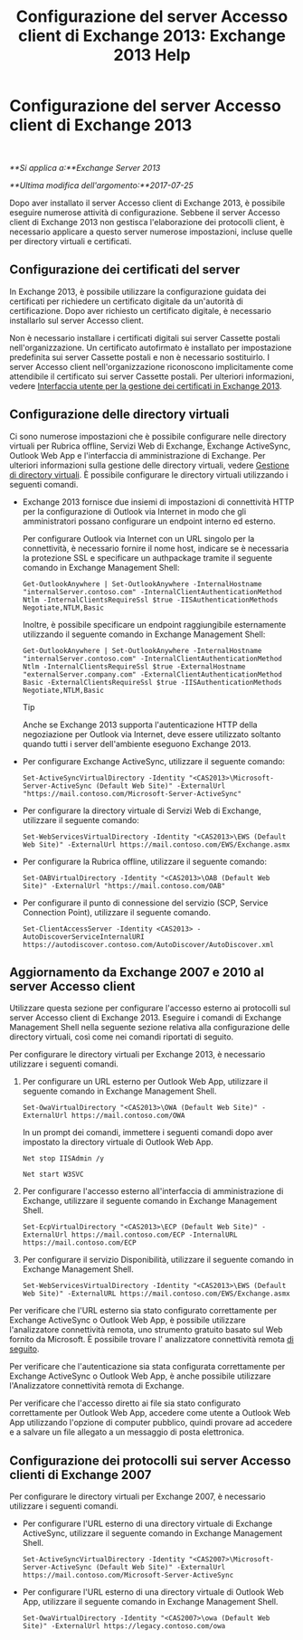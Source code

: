 ﻿---
title: 'Configurazione del server Accesso client di Exchange 2013: Exchange 2013 Help'
TOCTitle: Configurazione del server Accesso client di Exchange 2013
ms:assetid: 01432ae4-2a00-44a4-a4dd-4eb8d7e6cfae
ms:mtpsurl: https://technet.microsoft.com/it-it/library/Hh529912(v=EXCHG.150)
ms:contentKeyID: 50479901
ms.date: 05/22/2018
mtps_version: v=EXCHG.150
ms.translationtype: MT
---

# Configurazione del server Accesso client di Exchange 2013

 

_**Si applica a:**Exchange Server 2013_

_**Ultima modifica dell'argomento:**2017-07-25_

Dopo aver installato il server Accesso client di Exchange 2013, è possibile eseguire numerose attività di configurazione. Sebbene il server Accesso client di Exchange 2013 non gestisca l'elaborazione dei protocolli client, è necessario applicare a questo server numerose impostazioni, incluse quelle per directory virtuali e certificati.

## Configurazione dei certificati del server

In Exchange 2013, è possibile utilizzare la configurazione guidata dei certificati per richiedere un certificato digitale da un'autorità di certificazione. Dopo aver richiesto un certificato digitale, è necessario installarlo sul server Accesso client.

Non è necessario installare i certificati digitali sui server Cassette postali nell'organizzazione. Un certificato autofirmato è installato per impostazione predefinita sui server Cassette postali e non è necessario sostituirlo. I server Accesso client nell'organizzazione riconoscono implicitamente come attendibile il certificato sui server Cassette postali. Per ulteriori informazioni, vedere [Interfaccia utente per la gestione dei certificati in Exchange 2013](exchange-2013-certificate-management-ui-exchange-2013-help.md).

## Configurazione delle directory virtuali

Ci sono numerose impostazioni che è possibile configurare nelle directory virtuali per Rubrica offline, Servizi Web di Exchange, Exchange ActiveSync, Outlook Web App e l'interfaccia di amministrazione di Exchange. Per ulteriori informazioni sulla gestione delle directory virtuali, vedere [Gestione di directory virtuali](virtual-directory-management-exchange-2013-help.md). È possibile configurare le directory virtuali utilizzando i seguenti comandi.

  - Exchange 2013 fornisce due insiemi di impostazioni di connettività HTTP per la configurazione di Outlook via Internet in modo che gli amministratori possano configurare un endpoint interno ed esterno.
    
    Per configurare Outlook via Internet con un URL singolo per la connettività, è necessario fornire il nome host, indicare se è necessaria la protezione SSL e specificare un authpackage tramite il seguente comando in Exchange Management Shell:
    
        Get-OutlookAnywhere | Set-OutlookAnywhere -InternalHostname "internalServer.contoso.com" -InternalClientAuthenticationMethod Ntlm -InternalClientsRequireSsl $true -IISAuthenticationMethods Negotiate,NTLM,Basic
    
    Inoltre, è possibile specificare un endpoint raggiungibile esternamente utilizzando il seguente comando in Exchange Management Shell:
    
        Get-OutlookAnywhere | Set-OutlookAnywhere -InternalHostname "internalServer.contoso.com" -InternalClientAuthenticationMethod Ntlm -InternalClientsRequireSsl $true -ExternalHostname "externalServer.company.com" -ExternalClientAuthenticationMethod Basic -ExternalClientsRequireSsl $true -IISAuthenticationMethods Negotiate,NTLM,Basic
    

    > [!TIP]
    > Anche se Exchange 2013 supporta l'autenticazione HTTP della negoziazione per Outlook via Internet, deve essere utilizzato soltanto quando tutti i server dell'ambiente eseguono Exchange 2013.



  - Per configurare Exchange ActiveSync, utilizzare il seguente comando:
    
        Set-ActiveSyncVirtualDirectory -Identity "<CAS2013>\Microsoft-Server-ActiveSync (Default Web Site)" -ExternalUrl "https://mail.contoso.com/Microsoft-Server-ActiveSync"

  - Per configurare la directory virtuale di Servizi Web di Exchange, utilizzare il seguente comando:
    
        Set-WebServicesVirtualDirectory -Identity "<CAS2013>\EWS (Default Web Site)" -ExternalUrl https://mail.contoso.com/EWS/Exchange.asmx

  - Per configurare la Rubrica offline, utilizzare il seguente comando:
    
        Set-OABVirtualDirectory -Identity "<CAS2013>\OAB (Default Web Site)" -ExternalUrl "https://mail.contoso.com/OAB"

  - Per configurare il punto di connessione del servizio (SCP, Service Connection Point), utilizzare il seguente comando.
    
        Set-ClientAccessServer -Identity <CAS2013> -AutoDiscoverServiceInternalURI https://autodiscover.contoso.com/AutoDiscover/AutoDiscover.xml

## Aggiornamento da Exchange 2007 e 2010 al server Accesso client

Utilizzare questa sezione per configurare l'accesso esterno ai protocolli sul server Accesso client di Exchange 2013. Eseguire i comandi di Exchange Management Shell nella seguente sezione relativa alla configurazione delle directory virtuali, così come nei comandi riportati di seguito.

Per configurare le directory virtuali per Exchange 2013, è necessario utilizzare i seguenti comandi.

1.  Per configurare un URL esterno per Outlook Web App, utilizzare il seguente comando in Exchange Management Shell.
    
        Set-OwaVirtualDirectory "<CAS2013>\OWA (Default Web Site)" -ExternalUrl https://mail.contoso.com/OWA
    
    In un prompt dei comandi, immettere i seguenti comandi dopo aver impostato la directory virtuale di Outlook Web App.
    
        Net stop IISAdmin /y
    
        Net start W3SVC

2.  Per configurare l'accesso esterno all'interfaccia di amministrazione di Exchange, utilizzare il seguente comando in Exchange Management Shell.
    
        Set-EcpVirtualDirectory "<CAS2013>\ECP (Default Web Site)" -ExternalUrl https://mail.contoso.com/ECP -InternalURL https://mail.contoso.com/ECP 

3.  Per configurare il servizio Disponibilità, utilizzare il seguente comando in Exchange Management Shell.
    
        Set-WebServicesVirtualDirectory -Identity "<CAS2013>\EWS (Default Web Site)" -ExternalURL https://mail.contoso.com/EWS/Exchange.asmx

Per verificare che l'URL esterno sia stato configurato correttamente per Exchange ActiveSync o Outlook Web App, è possibile utilizzare l'analizzatore connettività remota, uno strumento gratuito basato sul Web fornito da Microsoft. È possibile trovare l' analizzatore connettività remota [di seguito](http://go.microsoft.com/fwlink/?linkid=154308).

Per verificare che l'autenticazione sia stata configurata correttamente per Exchange ActiveSync o Outlook Web App, è anche possibile utilizzare l'Analizzatore connettività remota di Exchange.

Per verificare che l'accesso diretto ai file sia stato configurato correttamente per Outlook Web App, accedere come utente a Outlook Web App utilizzando l'opzione di computer pubblico, quindi provare ad accedere e a salvare un file allegato a un messaggio di posta elettronica.

## Configurazione dei protocolli sui server Accesso clienti di Exchange 2007

Per configurare le directory virtuali per Exchange 2007, è necessario utilizzare i seguenti comandi.

  - Per configurare l'URL esterno di una directory virtuale di Exchange ActiveSync, utilizzare il seguente comando in Exchange Management Shell.
    
        Set-ActiveSyncVirtualDirectory -Identity "<CAS2007>\Microsoft-Server-ActiveSync (Default Web Site)" -ExternalUrl https://mail.contoso.com/Microsoft-Server-ActiveSync

  - Per configurare l'URL esterno di una directory virtuale di Outlook Web App, utilizzare il seguente comando in Exchange Management Shell.
    
        Set-OwaVirtualDirectory -Identity "<CAS2007>\owa (Default Web Site)" -ExternalUrl https://legacy.contoso.com/owa

